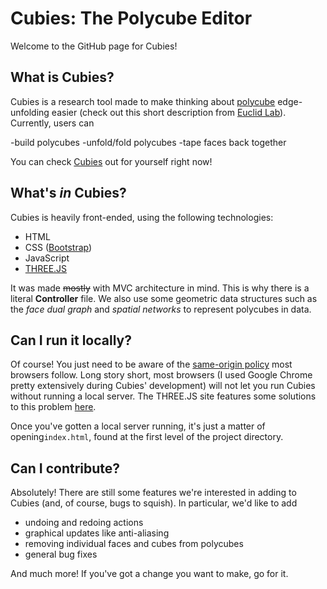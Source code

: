 # Cubies: The Polycube Editor

Welcome to the GitHub page for Cubies! 

## What is Cubies?

Cubies is a research tool made to make thinking about [polycube](https://en.wikipedia.org/wiki/Polycube) edge-unfolding easier (check out this short description from [Euclid Lab](http://euclidlab.org/unsolved/349-edge-unfolding-polycubes)). Currently, users can

-build polycubes
-unfold/fold polycubes
-tape faces back together

You can check [Cubies](http://andrewwinslow.com/cubies) out for yourself right now!

## What's *in* Cubies?

Cubies is heavily front-ended, using the following technologies:

 - HTML
 - CSS ([Bootstrap](https://getbootstrap.com/))
 - JavaScript
 - [THREE.JS](https://threejs.org/)

It was made ~~mostly~~ with MVC architecture in mind. This is why there is a literal **Controller** file. We also use some geometric data structures such as the *face dual graph* and *spatial networks* to represent polycubes in data.

## Can I run it locally?

Of course! You just need to be aware of the [same-origin policy](https://en.wikipedia.org/wiki/Same-origin_policy) most browsers follow. Long story short, most browsers (I used Google Chrome pretty extensively during Cubies' development) will not let you run Cubies without running a local server. The THREE.JS site features some solutions to this problem [here](https://threejs.org/docs/index.html#manual/introduction/How-to-run-things-locally).

Once you've gotten a local server running, it's just a matter of opening`index.html`, found at the first level of the project directory.

## Can I contribute?

Absolutely! There are still some features we're interested in adding to Cubies (and, of course, bugs to squish). In particular, we'd like to add

- undoing and redoing actions
- graphical updates like anti-aliasing
- removing individual faces and cubes from polycubes
- general bug fixes

And much more! If you've got a change you want to make, go for it.